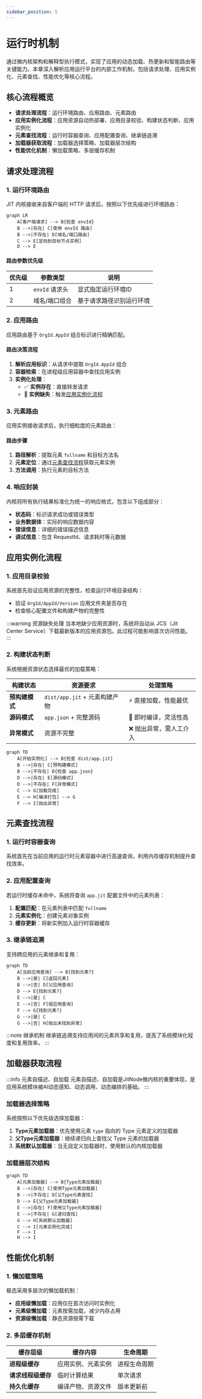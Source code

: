```yaml
---
sidebar_position: 5
---
```


# 运行时机制

通过微内核架构和解释型执行模式，实现了应用的动态加载、热更新和智能路由等关键能力。本章深入解析应用运行平台的内部工作机制，包括请求处理、应用实例化、元素查找、性能优化等核心流程。

## 核心流程概览

- **请求处理流程**：运行环境路由、应用路由、元素路由
- **应用实例化流程**：应用资源自动热部署、应用目录校验、构建状态判断、应用实例化
- **元素查找流程**：运行时容器查询、应用配置查询、继承链追溯
- **加载器获取流程**：加载器选择策略、加载器层次结构
- **性能优化机制**：懒加载策略、多层缓存机制

## 请求处理流程

### 1. 运行环境路由

JIT 内核接收来自客户端的 HTTP 请求后，按照以下优先级进行环境路由：

```mermaid
graph LR
    A[客户端请求] --> B{检查 envId}
    B -->|存在| C[使用 envId 路由]
    B -->|不存在| D[域名/端口路由]
    C --> E[定向到目标节点实例]
    D --> E
```

#### 路由参数优先级

| 优先级 | 参数类型 | 说明 |
|--------|----------|------|
| 1 | `envId` 请求头 | 显式指定运行环境ID |
| 2 | 域名/端口组合 | 基于请求路径识别运行环境 |

### 2. 应用路由

应用路由基于 `OrgId.AppId` 组合标识进行精确匹配。

#### 路由决策流程

1. **解析应用标识**：从请求中提取 `OrgId.AppId` 组合
2. **容器检索**：在进程级应用容器中查找应用实例
3. **实例化处理**：
   - ✅ **实例存在**：直接转发请求
   - 🔄 **实例缺失**：触发[应用实例化流程](#应用实例化流程)

### 3. 元素路由

应用实例接收请求后，执行细粒度的元素路由：

#### 路由步骤

1. **路径解析**：提取元素 `fullname` 和目标方法名
2. **元素定位**：通过[元素查找流程](#元素查找流程)获取元素实例
3. **方法调用**：执行元素的目标方法

### 4. 响应封装

内核将所有执行结果标准化为统一的响应格式，包含以下组成部分：

- **状态码**：标识请求成功或错误类型
- **业务数据体**：实际的响应数据内容
- **错误信息**：详细的错误描述信息
- **调试信息**：包含 RequestId、请求耗时等元数据

## 应用实例化流程

### 1. 应用目录校验

系统首先验证应用资源的完整性，检查运行环境目录结构：

- 验证 `OrgId/AppId/Version` 应用文件夹是否存在
- 检查核心配置文件和构建产物的完整性

:::warning 资源缺失处理
当本地缺少应用资源时，系统将自动从 JCS（Jit Center Service）下载最新版本的应用资源包。此过程可能影响首次访问性能。
:::

### 2. 构建状态判断

系统根据资源状态选择最优的加载策略：

| 构建状态 | 资源要求 | 处理策略 |
|----------|----------|----------|
| **预构建模式** | `dist/app.jit` + 元素构建产物 | ⚡ 直接加载，性能最优 |
| **源码模式** | `app.json` + 完整源码 | 🔧 即时编译，灵活性高 |
| **异常模式** | 资源不完整 | ❌ 抛出异常，需人工介入 |

```mermaid
graph TD
    A[开始实例化] --> B{检查 dist/app.jit}
    B -->|存在| C[预构建模式]
    B -->|不存在| D{检查 app.json}
    D -->|存在| E[源码模式]
    D -->|不存在| F[异常模式]
    C --> G[加载完成]
    E --> H[编译打包] --> G
    F --> I[抛出异常]
```

## 元素查找流程

### 1. 运行时容器查询

系统首先在当前应用的运行时元素容器中进行高速查询，利用内存缓存机制提升查找效率。

### 2. 应用配置查询

若运行时缓存未命中，系统将查询 `app.jit` 配置文件中的元素列表：

1. **配置匹配**：在元素列表中匹配 `fullname`
2. **元素实例化**：创建元素对象实例
3. **缓存更新**：将新实例加入运行时容器缓存

### 3. 继承链追溯

支持跨应用的元素继承和复用：

```mermaid
graph TD
    A[当前应用查询] --> B{找到元素?}
    B -->|是| C[返回元素]
    B -->|否| D[父应用查询]
    D --> E{找到元素?}
    E -->|是| C
    E -->|否| F[祖应用查询]
    F --> G{找到元素?}
    G -->|是| C
    G -->|否| H[抛出未找到异常]
```

:::note 继承机制
继承链追溯支持应用间的元素共享和复用，提高了系统模块化程度和复用效率。
:::

## 加载器获取流程

:::info 元素自描述、自加载
元素自描述、自加载是JitNode微内核的重要体现，是应用系统模块被AI动态感知、动态调用、动态编排的基础。
:::

### 加载器选择策略

系统按照以下优先级选择加载器：

1. **Type元素加载器**：优先使用元素 `type` 指向的 Type 元素定义的加载器
2. **父Type元素加载器**：继续递归向上查找父 Type 元素的加载器
3. **系统默认加载器**：当无自定义加载器时，使用默认的内核加载器

### 加载器层次结构

```mermaid
graph TD
    A[元素加载器] --> B{Type元素加载器}
    B -->|存在| C[使用Type元素加载器]
    B -->|不存在| D[父Type元素查找]
    D --> E{父Type元素加载器}
    E -->|存在| F[使用父Type元素加载器]
    E -->|不存在| G[递归查找]
    G --> H[系统默认加载器]
    C --> I[元素实例化完成]
    F --> I
    H --> I
```

## 性能优化机制

### 1. 懒加载策略

极态采用多层次的懒加载机制：

- **应用级懒加载**：应用仅在首次访问时实例化
- **元素级懒加载**：元素按需加载，减少内存占用
- **资源级懒加载**：静态资源按需下载

### 2. 多层缓存机制

| 缓存层级 | 缓存内容 | 生命周期 |
|----------|----------|----------|
| **进程级缓存** | 应用实例、元素实例 | 进程生命周期 |
| **请求线程级缓存** | 临时计算结果 | 单次请求 |
| **持久化缓存** | 编译产物、资源文件 | 版本更新前 |
